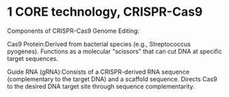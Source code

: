 # 1	CORE technology, CRISPR-Cas9

Components of CRISPR-Cas9 Genome Editing:

Cas9 Protein:Derived from bacterial species (e.g., Streptococcus pyogenes).
Functions as a molecular "scissors" that can cut DNA at specific target sequences.

Guide RNA (gRNA):Consists of a CRISPR-derived RNA sequence (complementary to the target DNA) and a scaffold sequence.
Directs Cas9 to the desired DNA target site through sequence complementarity.
